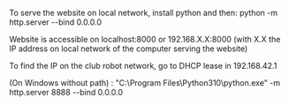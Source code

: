 To serve the website on local network, install python and then:
python -m http.server --bind 0.0.0.0

Website is accessible on localhost:8000 or 192.168.X.X:8000   (with X.X the IP address on local network of the computer serving the website)

To find the IP on the club robot network, go to DHCP lease in 192.168.42.1

(On Windows without path) :
"C:\Program Files\Python310\python.exe" -m http.server 8888 --bind 0.0.0.0